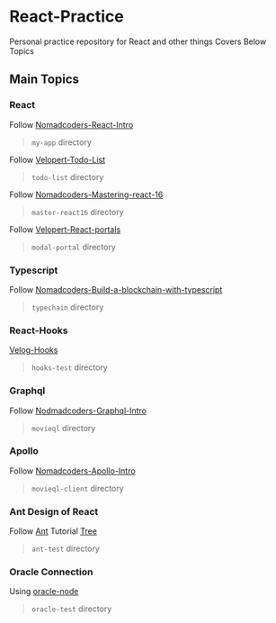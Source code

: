 # React-Practice
Personal practice repository for React and other things
Covers Below Topics

## Main Topics

### React
Follow [Nomadcoders-React-Intro](https://academy.nomadcoders.co/p/reactjs-fundamentals?ref=map)
> `my-app` directory

Follow [Velopert-Todo-List](https://velopert.com/3480)
> `todo-list` directory

Follow [Nomadcoders-Mastering-react-16](https://academy.nomadcoders.co/p/mastering-react-16?ref=map)
> `master-react16` directory

Follow [Velopert-React-portals](https://velog.io/@velopert/react-portals)
> `modal-portal` directory

### Typescript
Follow [Nomadcoders-Build-a-blockchain-with-typescript](https://academy.nomadcoders.co/p/build-a-blockchain-with-typescript)
> `typechain` directory

### React-Hooks
[Velog-Hooks](https://velog.io/@velopert/react-hooks)
> `hooks-test` directory

### Graphql
Follow [Nodmadcoders-Graphql-Intro](https://academy.nomadcoders.co/p/make-a-movie-api-with-graphql-and-nodejs-super-begginner?ref=map)
> `movieql` directory

### Apollo
Follow [Nomadcoders-Apollo-Intro](https://academy.nomadcoders.co/p/build-a-movie-webapp-with-reactjs-apollo-and-graphql-kr?ref=map)
> `movieql-client` directory

### Ant Design of React
Follow [Ant](https://ant.design/docs/react/introduce) Tutorial
[Tree](https://ant.design/components/tree/#components-tree-demo-dynamic)
> `ant-test` directory

### Oracle Connection
Using [oracle-node](https://www.techiediaries.com/node-oracle-database-crud/)
> `oracle-test` directory
